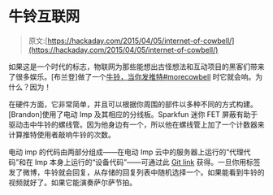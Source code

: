 # 牛铃互联网

> 原文:[https://hackaday.com/2015/04/05/internet-of-cowbell/](https://hackaday.com/2015/04/05/internet-of-cowbell/)

如果这是一个时代的标志，物联网为那些能想出古怪想法和互动项目的黑客们带来了很多娱乐。[布兰登]做了一个[牛铃，当你发推特#morecowbell](http://hackaday.io/project/5089-internet-of-cowbell) 时它就会响。为什么？因为！

在硬件方面，它非常简单，并且可以根据你周围的部件以多种不同的方式构建。[Brandon]使用了电动 Imp 及其相应的分线板。Sparkfun 迷你 FET 屏蔽有助于驱动击中牛铃的螺线管。因为他身边有一个，所以他在螺线管上加了一个计数器来计算推特使用者敲响牛铃的次数。

电动 imp 的代码由两部分组成——在电动 Imp 云中的服务器上运行的“代理代码”和在 Imp 本身上运行的“设备代码”——可通过此 [Git link](https://gist.github.com/anonymous/d50e41b391870814c3e7) 获得。一旦你用标签发了微博，牛铃就会回复，从存储的回复列表中随机选择一个。如果能看到牛铃的视频就好了。如果它能演奏萨尔萨节拍。